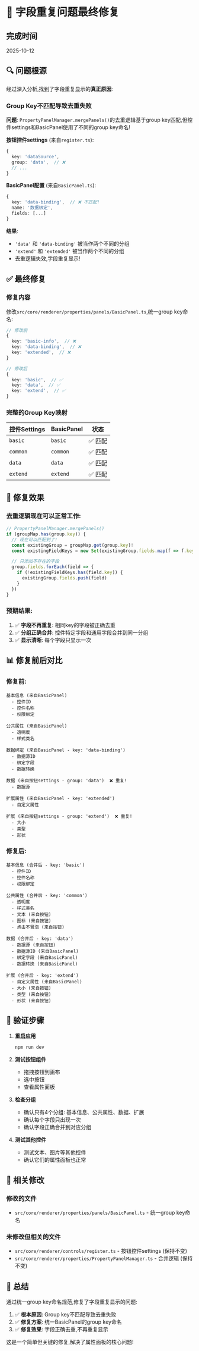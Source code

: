 # 🎉 字段重复问题最终修复

## 完成时间

2025-10-12

## 🔍 问题根源

经过深入分析,找到了字段重复显示的**真正原因**:

### Group Key不匹配导致去重失败

**问题**: `PropertyPanelManager.mergePanels()`的去重逻辑基于group key匹配,但控件settings和BasicPanel使用了不同的group key命名!

**按钮控件settings** (来自`register.ts`):

```typescript
{
  key: 'dataSource',
  group: 'data',  // ❌
  // ...
}
```

**BasicPanel配置** (来自`BasicPanel.ts`):

```typescript
{
  key: 'data-binding',  // ❌ 不匹配!
  name: '数据绑定',
  fields: [...]
}
```

**结果**:

- `'data'` 和 `'data-binding'` 被当作两个不同的分组
- `'extend'` 和 `'extended'` 被当作两个不同的分组
- 去重逻辑失效,字段重复显示!

## ✅ 最终修复

### 修复内容

修改`src/core/renderer/properties/panels/BasicPanel.ts`,统一group key命名:

```typescript
// 修改前
{
  key: 'basic-info',  // ❌
  key: 'data-binding',  // ❌
  key: 'extended',  // ❌
}

// 修改后
{
  key: 'basic',  // ✅
  key: 'data',  // ✅
  key: 'extend',  // ✅
}
```

### 完整的Group Key映射

| 控件Settings | BasicPanel | 状态    |
| ------------ | ---------- | ------- |
| `basic`      | `basic`    | ✅ 匹配 |
| `common`     | `common`   | ✅ 匹配 |
| `data`       | `data`     | ✅ 匹配 |
| `extend`     | `extend`   | ✅ 匹配 |

## 🎯 修复效果

### 去重逻辑现在可以正常工作:

```typescript
// PropertyPanelManager.mergePanels()
if (groupMap.has(group.key)) {
  // 现在可以匹配到了!
  const existingGroup = groupMap.get(group.key)!
  const existingFieldKeys = new Set(existingGroup.fields.map(f => f.key))

  // 只添加不存在的字段
  group.fields.forEach(field => {
    if (!existingFieldKeys.has(field.key)) {
      existingGroup.fields.push(field)
    }
  })
}
```

### 预期结果:

1. ✅ **字段不再重复**: 相同key的字段被正确去重
2. ✅ **分组正确合并**: 控件特定字段和通用字段合并到同一分组
3. ✅ **显示清晰**: 每个字段只显示一次

## 📊 修复前后对比

### 修复前:

```
基本信息 (来自BasicPanel)
  - 控件ID
  - 控件名称
  - 权限绑定

公共属性 (来自BasicPanel)
  - 透明度
  - 样式类名

数据绑定 (来自BasicPanel - key: 'data-binding')
  - 数据源ID
  - 绑定字段
  - 数据转换

数据 (来自按钮settings - group: 'data')  ❌ 重复!
  - 数据源

扩展属性 (来自BasicPanel - key: 'extended')
  - 自定义属性

扩展 (来自按钮settings - group: 'extend')  ❌ 重复!
  - 大小
  - 类型
  - 形状
```

### 修复后:

```
基本信息 (合并后 - key: 'basic')
  - 控件ID
  - 控件名称
  - 权限绑定

公共属性 (合并后 - key: 'common')
  - 透明度
  - 样式类名
  - 文本 (来自按钮)
  - 图标 (来自按钮)
  - 点击不冒泡 (来自按钮)

数据 (合并后 - key: 'data')
  - 数据源 (来自按钮)
  - 数据源ID (来自BasicPanel)
  - 绑定字段 (来自BasicPanel)
  - 数据转换 (来自BasicPanel)

扩展 (合并后 - key: 'extend')
  - 自定义属性 (来自BasicPanel)
  - 大小 (来自按钮)
  - 类型 (来自按钮)
  - 形状 (来自按钮)
```

## 🧪 验证步骤

1. **重启应用**

   ```bash
   npm run dev
   ```

2. **测试按钮组件**

   - 拖拽按钮到画布
   - 选中按钮
   - 查看属性面板

3. **检查分组**

   - 确认只有4个分组: 基本信息、公共属性、数据、扩展
   - 确认每个字段只出现一次
   - 确认字段正确合并到对应分组

4. **测试其他控件**
   - 测试文本、图片等其他控件
   - 确认它们的属性面板也正常

## 📝 相关修改

### 修改的文件

- `src/core/renderer/properties/panels/BasicPanel.ts` - 统一group key命名

### 未修改但相关的文件

- `src/core/renderer/controls/register.ts` - 按钮控件settings (保持不变)
- `src/core/renderer/properties/PropertyPanelManager.ts` - 合并逻辑 (保持不变)

## 🎊 总结

通过统一group key命名规范,修复了字段重复显示的问题:

1. ✅ **根本原因**: Group key不匹配导致去重失败
2. ✅ **修复方案**: 统一BasicPanel的group key命名
3. ✅ **修复效果**: 字段正确去重,不再重复显示

这是一个简单但关键的修复,解决了属性面板的核心问题!
